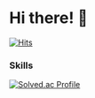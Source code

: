 # Hi there! :wave:

[![Hits](https://hits.seeyoufarm.com/api/count/incr/badge.svg?url=https%3A%2F%2Fgithub.com%2FTAEJUN1293&count_bg=%236A3DC8&title_bg=%23555555&icon=&icon_color=%23E7E7E7&title=hits&edge_flat=false)](https://hits.seeyoufarm.com)

### Skills
[![Solved.ac
Profile](http://mazassumnida.wtf/api/v2/generate_badge?boj=wnrrhtlvsi43})](https://solved.ac/wnrrhtlvsi43})
